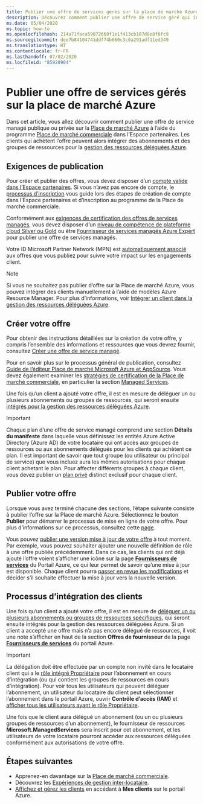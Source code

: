 ```yaml
---
title: Publier une offre de services gérés sur la place de marché Azure
description: Découvrez comment publier une offre de service géré qui intègre des clients à la gestion des ressources déléguées Azure.
ms.date: 05/04/2020
ms.topic: how-to
ms.openlocfilehash: 214a71faca59072660f1e1f413cb107d8e8f6fc9
ms.sourcegitcommit: dee7b84104741ddf74b660c3c0a291adf11ed349
ms.translationtype: HT
ms.contentlocale: fr-FR
ms.lasthandoff: 07/02/2020
ms.locfileid: "85920904"
---
```

# <a name="publish-a-managed-service-offer-to-azure-marketplace"></a>Publier une offre de services gérés sur la place de marché Azure

Dans cet article, vous allez découvrir comment publier une offre de service managé publique ou privée sur la [Place de marché Azure](https://azuremarketplace.microsoft.com) à l’aide du programme [Place de marché commerciale](../../marketplace/partner-center-portal/commercial-marketplace-overview.md) dans l’Espace partenaires. Les clients qui achètent l’offre peuvent alors intégrer des abonnements et des groupes de ressources pour la [gestion des ressources déléguées Azure](../concepts/azure-delegated-resource-management.md).

## <a name="publishing-requirements"></a>Exigences de publication

Pour créer et publier des offres, vous devez disposer d’un [compte valide dans l’Espace partenaires](../../marketplace/partner-center-portal/create-account.md). Si vous n’avez pas encore de compte, le [processus d’inscription](https://aka.ms/joinmarketplace) vous guide lors des étapes de création de compte dans l’Espace partenaires et d’inscription au programme de la Place de marché commerciale.

Conformément aux [exigences de certification des offres de services managés](/legal/marketplace/certification-policies#7004-business-requirements), vous devez disposer d’un [niveau de compétence de plateforme cloud Silver ou Gold](/partner-center/learn-about-competencies) ou être [Fournisseur de services managés Azure Expert](https://partner.microsoft.com/membership/azure-expert-msp) pour publier une offre de services managés.

Votre ID Microsoft Partner Network (MPN) est [automatiquement associé](../../billing/billing-partner-admin-link-started.md) aux offres que vous publiez pour suivre votre impact sur les engagements client.

> [!NOTE]
> Si vous ne souhaitez pas publier d’offre sur la Place de marché Azure, vous pouvez intégrer des clients manuellement à l’aide de modèles Azure Resource Manager. Pour plus d’informations, voir [Intégrer un client dans la gestion des ressources déléguées Azure](onboard-customer.md).

## <a name="create-your-offer"></a>Créer votre offre

Pour obtenir des instructions détaillées sur la création de votre offre, y compris l’ensemble des informations et ressources que vous devrez fournir, consultez [Créer une offre de service managé](../../marketplace/partner-center-portal/create-new-managed-service-offer.md).

Pour en savoir plus sur le processus général de publication, consultez [Guide de l’éditeur Place de marché Microsoft Azure et AppSource](../../marketplace/marketplace-publishers-guide.md). Vous devez également examiner les [stratégies de certification de la Place de marché commerciale](/legal/marketplace/certification-policies), en particulier la section [Managed Services](/legal/marketplace/certification-policies#700-managed-services).

Une fois qu’un client a ajouté votre offre, il est en mesure de déléguer un ou plusieurs abonnements ou groupes de ressources, qui seront ensuite [intégrés pour la gestion des ressources déléguées Azure](#the-customer-onboarding-process).

> [!IMPORTANT]
> Chaque plan d’une offre de service managé comprend une section **Détails du manifeste** dans laquelle vous définissez les entités Azure Active Directory (Azure AD) de votre locataire qui ont accès aux groupes de ressources ou aux abonnements délégués pour les clients qui achètent ce plan. Il est important de savoir que tout groupe (ou utilisateur ou principal de service) que vous incluez aura les mêmes autorisations pour chaque client achetant le plan. Pour affecter différents groupes à chaque client, vous devez publier un [plan privé](../../marketplace/private-offers.md) distinct exclusif pour chaque client.

## <a name="publish-your-offer"></a>Publier votre offre

Lorsque vous avez terminé chacune des sections, l’étape suivante consiste à publier l’offre sur la Place de marché Azure. Sélectionnez le bouton **Publier** pour démarrer le processus de mise en ligne de votre offre. Pour plus d’informations sur ce processus, consultez cette [page](../../marketplace/partner-center-portal/create-new-managed-service-offer.md#publish). 

Vous pouvez [publier une version mise à jour de votre offre](../..//marketplace/partner-center-portal/update-existing-offer.md) à tout moment. Par exemple, vous pouvez souhaiter ajouter une nouvelle définition de rôle à une offre publiée précédemment. Dans ce cas, les clients qui ont déjà ajouté l’offre voient s’afficher une icône sur la page [**Fournisseurs de services**](view-manage-service-providers.md) du Portail Azure, ce qui leur permet de savoir qu’une mise à jour est disponible. Chaque client pourra [passer en revue les modifications](view-manage-service-providers.md#update-service-provider-offers) et décider s’il souhaite effectuer la mise à jour vers la nouvelle version. 

## <a name="the-customer-onboarding-process"></a>Processus d’intégration des clients

Une fois qu’un client a ajouté votre offre, il est en mesure de [déléguer un ou plusieurs abonnements ou groupes de ressources spécifiques](view-manage-service-providers.md#delegate-resources), qui seront ensuite intégrés pour la gestion des ressources déléguées Azure. Si un client a accepté une offre mais n’a pas encore délégué de ressources, il voit une note s’afficher en haut de la section **Offres de fournisseur** de la page [**Fournisseurs de services**](view-manage-service-providers.md) du portail Azure.

> [!IMPORTANT]
> La délégation doit être effectuée par un compte non invité dans le locataire client qui a le [rôle intégré Propriétaire](../../role-based-access-control/built-in-roles.md#owner) pour l’abonnement en cours d’intégration (ou qui contient les groupes de ressources en cours d’intégration). Pour voir tous les utilisateurs qui peuvent déléguer l’abonnement, un utilisateur du locataire du client peut sélectionner l’abonnement dans le portail Azure, ouvrir **Contrôle d’accès (IAM)** et [afficher tous les utilisateurs ayant le rôle Propriétaire](../../role-based-access-control/role-assignments-list-portal.md#list-owners-of-a-subscription).

Une fois que le client aura délégué un abonnement (ou un ou plusieurs groupes de ressources d’un abonnement), le fournisseur de ressources **Microsoft.ManagedServices** sera inscrit pour cet abonnement, et les utilisateurs de votre locataire pourront accéder aux ressources déléguées conformément aux autorisations de votre offre.

## <a name="next-steps"></a>Étapes suivantes

- Apprenez-en davantage sur la [Place de marché commerciale](../../marketplace/partner-center-portal/commercial-marketplace-overview.md).
- Découvrez les [Expériences de gestion inter-locataire](../concepts/cross-tenant-management-experience.md).
- [Affichez et gérez les clients](view-manage-customers.md) en accédant à **Mes clients** sur le portail Azure.
